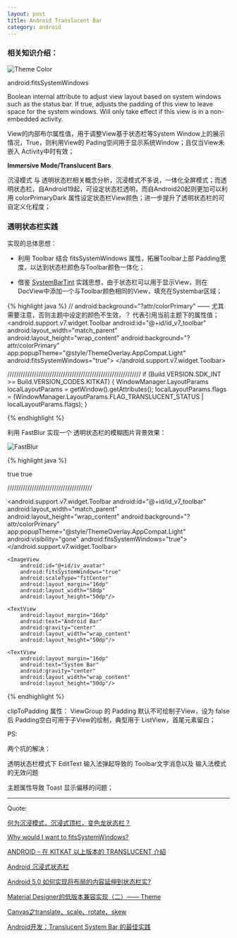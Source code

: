 ```yaml
---
layout: post
title: Android Translucent Bar
category: android
---
```


###  相关知识介绍：

![Theme Color](http://7xqncp.com1.z0.glb.clouddn.com/assets/img/20160412/md_color_theme_setting.png)


android:fitsSystemWindows

Boolean internal attribute to adjust view layout based on system windows such as the status bar. If true, adjusts the padding of this view to leave space for the system windows. Will only take effect if this view is in a non-embedded activity.

View的内部布尔属性值，用于调整View基于状态栏等System Window上的展示情况，True，则利用View的 Pading空间用于显示系统Window；且仅当View未嵌入 Activity中时有效；


**Immersive Mode/Translucent Bars**

沉浸模式 与 透明状态栏相关概念分析，沉浸模式不多说，一体化全屏模式；而透明状态栏，自Android19起，可设定状态栏透明，而自Android20起则更加可以利用 colorPrimaryDark 属性设定状态栏View颜色；进一步提升了透明状态栏的可自定义化程度；



###  透明状态栏实践

实现的总体思想：

*  利用 Toolbar 结合 fitsSystemWindows 属性，拓展Toolbar上部 Padding宽度，以达到状态栏颜色与Toolbar颜色一体化；

*  借鉴 [SystemBarTint](https://github.com/jgilfelt/SystemBarTint) 实践思想，由于状态栏可以用于显示View，则在DocView中添加一个与Toolbar颜色相同的View，填充在Systembar区域；


{% highlight java %}
  // android:background="?attr/colorPrimary" ——  尤其需要注意，否则主题中设定的颜色不生效，？ 代表引用当前主题下的属性值；
  <android.support.v7.widget.Toolbar
      android:id="@+id/id_v7_toolbar"
      android:layout_width="match_parent"
      android:layout_height="wrap_content"
      android:background="?attr/colorPrimary"
      app:popupTheme="@style/ThemeOverlay.AppCompat.Light"
      android:fitsSystemWindows="true">
  </android.support.v7.widget.Toolbar>

  ////////////////////////////////////////////////////////////
  if (Build.VERSION.SDK_INT >= Build.VERSION_CODES.KITKAT) {
   WindowManager.LayoutParams localLayoutParams = getWindow().getAttributes();
   localLayoutParams.flags = (WindowManager.LayoutParams.FLAG_TRANSLUCENT_STATUS | localLayoutParams.flags);
  }

{% endhighlight %}  


利用 FastBlur 实现一个 透明状态栏的模糊图片背景效果：

![FastBlur](http://7xqncp.com1.z0.glb.clouddn.com/assets/img/20160412/device-2016-04-13-231504.png)


{% highlight java %}

<item name= "android:windowTranslucentStatus">true</item>
<item name="android:windowTranslucentNavigation">true</item>

//////////////////////////////////////

<android.support.v7.widget.Toolbar
    android:id="@+id/id_v7_toolbar"
    android:layout_width="match_parent"
    android:layout_height="wrap_content"
    android:background="?attr/colorPrimary"
    app:popupTheme="@style/ThemeOverlay.AppCompat.Light"
    android:visibility="gone"
    android:fitsSystemWindows="true">
</android.support.v7.widget.Toolbar>

<LinearLayout
    android:id="@+id/ll_content_background"
    android:fitsSystemWindows="true"
    android:paddingTop="25dp"
    android:clipToPadding="true"
    android:layout_width="match_parent"
    android:layout_height="200dp"
    android:orientation="horizontal">

    <ImageView
        android:id="@+id/iv_avatar"
        android:fitsSystemWindows="true"
        android:scaleType="fitCenter"
        android:layout_margin="16dp"
        android:layout_width="50dp"
        android:layout_height="50dp"/>

    <TextView
        android:layout_margin="16dp"
        android:text="Android Bar"
        android:gravity="center"
        android:layout_width="wrap_content"
        android:layout_height="50dp"/>

    <TextView
        android:layout_margin="16dp"
        android:text="System Bar"
        android:gravity="center"
        android:layout_width="wrap_content"
        android:layout_height="50dp"/>
</LinearLayout>


{% endhighlight %}  

clipToPadding 属性： ViewGroup 的 Padding 默认不可绘制子View，设为 false后 Padding空白可用于子View的绘制，典型用于 ListView，首尾元素留白；




PS:

两个坑的解决：   

透明状态栏模式下 EditText 输入法弹起导致的 Toolbar文字消息以及 输入法模式的无效问题

主题属性导致 Toast  显示偏移的问题；


---

Quote:

[何为沉浸模式，沉浸式顶栏，变色龙状态栏？](https://www.zhihu.com/question/24908570/answer/86427977)


[Why would I want to fitsSystemWindows?](https://medium.com/google-developers/why-would-i-want-to-fitssystemwindows-4e26d9ce1eec#.9852i2fsy)

[ANDROID – 在 KITKAT 以上版本的 TRANSLUCENT 介紹](http://blog.mosil.biz/2014/01/android-transparent-kitkat/)

[Android 沉浸式状态栏](http://blog.csdn.net/lmj623565791/article/details/48649563)

[Android 5.0 如何实现将布局的内容延伸到状态栏实?](https://www.zhihu.com/question/31468556)

[Material Designer的低版本兼容实现（二）—— Theme](http://www.cnblogs.com/tianzhijiexian/p/4081562.html)

[Canvas之translate、scale、rotate、skew](http://blog.csdn.net/tianjian4592/article/details/45234419)

[Android开发：Translucent System Bar 的最佳实践](http://www.jianshu.com/p/0acc12c29c1b)

